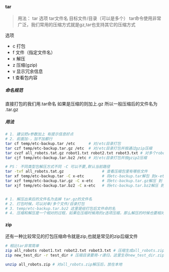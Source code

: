 #### tar
> 用法： tar 选项 tar文件名 目标文件/目录（可以是多个）
 tar命令使用非常广泛，我们常用的压缩方式就是gz,tar也支持其它的压缩方式

选项
- c 打包
- f 文件（指定文件名）
- x 解压
- z 压缩(gzip)
- v 显示冗余信息
- t 查看包内容

##### 命名规范
直接打包的我们用.tar命名
如果是压缩的则加上.gz
所以一般压缩后的文件名为 .tar.gz

##### 用法
```bash
# 1. 建议把v参数加上 有提示信息好点
# 2. 前面加-，加不加都行
tar cf temp/etc-backup.tar /etc      # 对/etc目录打包
tar czf temp/etc-backup.tar.gz /etc  # 对/etc目录打包并按通过gzip压缩
tar cvzf all_robots.tat.gz robot1.txt robot2.txt robot3.txt # 对多个robot文件进行打包按照gzip压缩
tar cjf temp/etc-backup.tar.bz2 /etc # 对/etc目录打包并按gzip2压缩

# PS： 不同类型包解压方式不同 -C 可以不要,默认当前路径
tar -tvf all_robots.tat.gz                 # 查看压缩包里有哪些文件
tar xf temp/etc-backup.tar -C x-etc        # 将etc-backup.tar解包 到x-etc(注意指的是目录,非文件)
tar xzf temp/etc-backup.tar.gz -C x-etc    # 将etc-backup.tar.gz解压 到 x-etc
tar xjf temp/etc-backup.tar.bz2 -C x-etc   # 将etc-backup.tar.bz2解压 到 x-etc


# 1. 解压出来后的文件名为去掉 tar.gz的文件名
# 2. 打包时候，可以对单/多个文件/目录打包
# 3. temp/etc-backup.tar.bz2 这里是给打包后文件命的名
# 4. 压缩和解压是一个相对的过程，如果在压缩时候用的z选项压缩，那么解压的时候也要相对应地用上
```


#### zip
还有一种比较常见的打包压缩命令就是zip,也就是常见的zip后缀文件

```bash
# 相比tar非常简单
zip all_robots robot1.txt robot2.txt robot3.txt # 压缩生成all_robots.zip文件 .zip 会自动加上
zip new_test_dir -r test_dir # 压缩目录要用-r递归，这里生存new_test_dir.zip文件

unzip all_robots.zip # 对all_robots.zip解压后，放在本地
```





